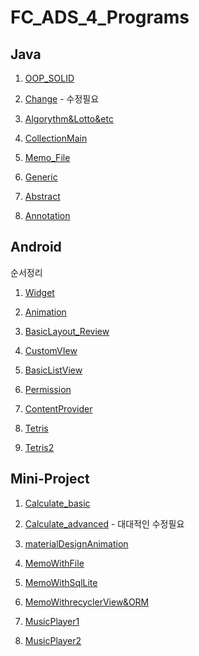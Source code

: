 # FC_ADS_4_Programs

## Java
1. [OOP_SOLID](https://github.com/youjisang/OOP_SOLID.git)

2. [Change](https://github.com/youjisang/Change.git) - 수정필요

3. [Algorythm&Lotto&etc](https://github.com/youjisang/Algorithm_Lotto_etc.git)

4. [CollectionMain](https://github.com/youjisang/Collection_Study.git)

5. [Memo_File](https://github.com/youjisang/Memo_file.git)

6. [Generic](https://github.com/youjisang/Generic.git)

7. [Abstract](https://github.com/youjisang/Abstract.git)

8. [Annotation](https://github.com/youjisang/Annotation.git)

## Android

순서정리

 1. [Widget](https://github.com/youjisang/Widget.git)
 
 2. [Animation](https://github.com/youjisang/Animation.git)
 
 3. [BasicLayout_Review](https://github.com/youjisang/BasicLayout_Review.git)
 
 4. [CustomVIew](https://github.com/youjisang/CustomView.git)
 
 5. [BasicListView](https://github.com/youjisang/BasicListView.git)
 
 6. [Permission](https://github.com/youjisang/Android_Permission.git)
 
 7. [ContentProvider](https://github.com/youjisang/Content_Provider.git)
 
 8. [Tetris](https://github.com/youjisang/Tetris.git)
 
 9. [Tetris2](https://github.com/youjisang/Tetris2.git)


## Mini-Project

1. [Calculate_basic](https://github.com/youjisang/Calculate_basic.git)

2. [Calculate_advanced](https://github.com/youjisang/Calculate_advanced.git) - 대대적인 수정필요

3. [materialDesignAnimation](https://github.com/youjisang/materialDesign_propertyAnimation.git)

4. [MemoWithFile](https://github.com/youjisang/Android_Memo.git)

5. [MemoWithSqlLite](https://github.com/youjisang/Android_Memo_WithDB.git)

6. [MemoWithrecyclerView&ORM](https://github.com/youjisang/Android_Memo_with_recyclerViewAndORM.git)

7. [MusicPlayer1](https://github.com/youjisang/MusicPlayer.git)

8. [MusicPlayer2](https://github.com/youjisang/MusicPlayer2.git)



